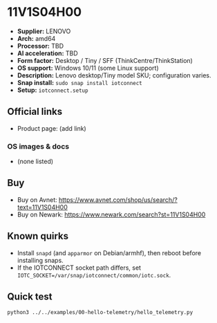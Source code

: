 # 11V1S04H00

- **Supplier:** LENOVO
- **Arch:** amd64
- **Processor:** TBD
- **AI acceleration:** TBD
- **Form factor:** Desktop / Tiny / SFF (ThinkCentre/ThinkStation)
- **OS support:** Windows 10/11 (some Linux support)
- **Description:** Lenovo desktop/Tiny model SKU; configuration varies.
- **Snap install:** `sudo snap install iotconnect`
- **Setup:** `iotconnect.setup`

## Official links
- Product page: (add link)

### OS images & docs
- (none listed)

## Buy
- Buy on Avnet: https://www.avnet.com/shop/us/search/?text=11V1S04H00
- Buy on Newark: https://www.newark.com/search?st=11V1S04H00

## Known quirks
- Install `snapd` (and `apparmor` on Debian/armhf), then reboot before installing snaps.
- If the IOTCONNECT socket path differs, set `IOTC_SOCKET=/var/snap/iotconnect/common/iotc.sock`.

## Quick test
```bash
python3 ../../examples/00-hello-telemetry/hello_telemetry.py
```
